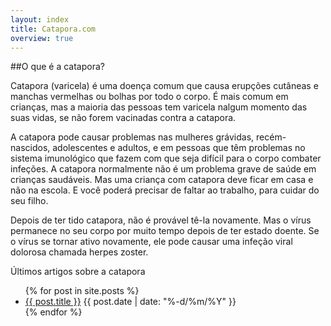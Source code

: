 ```yaml
---
layout: index
title: Catapora.com
overview: true
---
```


##O que é a catapora?

Catapora (varicela) é uma doença comum que causa erupções cutâneas e manchas vermelhas ou bolhas por todo o corpo. É mais comum em crianças, mas a maioria das pessoas tem varicela nalgum momento das suas vidas, se não forem vacinadas contra a catapora.

A catapora pode causar problemas nas mulheres grávidas, recém-nascidos, adolescentes e adultos, e em pessoas que têm problemas no sistema imunológico que fazem com que seja difícil para o corpo combater infeções. A catapora normalmente não é um problema grave de saúde em crianças saudáveis. Mas uma criança com catapora deve ficar em casa e não na escola. E você poderá precisar de faltar ao trabalho, para cuidar do seu filho.

Depois de ter tido catapora, não é provável tê-la novamente. Mas o vírus permanece no seu corpo por muito tempo depois de ter estado doente. Se o vírus se tornar ativo novamente, ele pode causar uma infeção viral dolorosa chamada herpes zoster.


<span class="latest-article">Últimos artigos sobre a catapora</span>
<ul class="index">
  {% for post in site.posts %}
    <li><a href="{{ post.url }}">{{ post.title }}</a> <span class="date">{{ post.date | date: "%-d/%m/%Y" }}</span></li>
  {% endfor %}
</ul>